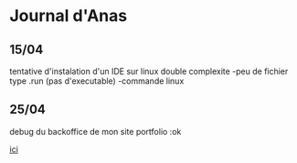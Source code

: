# Journal d'Anas

## 15/04

tentative d'instalation d'un IDE sur linux double complexite
-peu de fichier type .run (pas d'executable)
-commande linux 

## 25/04

debug du backoffice de mon site portfolio :ok

<a href="anasyousfi.fr">ici</a>


